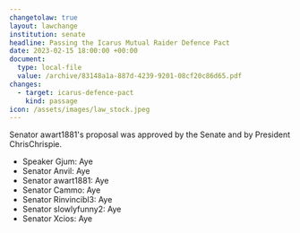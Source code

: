 ```yaml
---
changetolaw: true
layout: lawchange
institution: senate
headline: Passing the Icarus Mutual Raider Defence Pact
date: 2023-02-15 18:00:00 +00:00
document:
  type: local-file
  value: /archive/83148a1a-887d-4239-9201-08cf20c86d65.pdf
changes:
  - target: icarus-defence-pact
    kind: passage
icon: /assets/images/law_stock.jpeg
---
```

Senator awart1881's proposal was approved by the Senate and by President ChrisChrispie.<!--more-->

- Speaker Gjum: Aye
- Senator Anvil: Aye
- Senator awart1881: Aye
- Senator Cammo: Aye
- Senator Rinvincibl3: Aye
- Senator slowlyfunny2: Aye
- Senator Xcios: Aye
